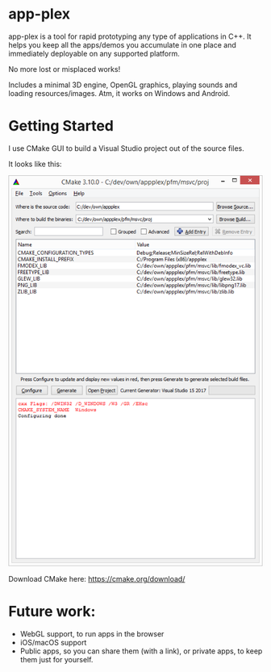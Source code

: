 # app-plex

app-plex is a tool for rapid prototyping any type of applications in C++.
It helps you keep all the apps/demos you accumulate in one place and immediately deployable on any supported platform.


No more lost or misplaced works!


Includes a minimal 3D engine, OpenGL graphics, playing sounds and loading resources/images.
Atm, it works on Windows and Android.


# Getting Started

I use CMake GUI to build a Visual Studio project out of the source files.

It looks like this:

![CMake params](cmake-ss.png?raw=true "CMake params")

Download CMake here:
https://cmake.org/download/


# Future work:

- WebGL support, to run apps in the browser
- iOS/macOS support
- Public apps, so you can share them (with a link), or private apps, to keep them just for yourself.
